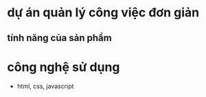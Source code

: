 # dự án quản lý công việc đơn giản
## tính năng của sản phẩm
# công nghệ sử dụng

- html, css, javascript

